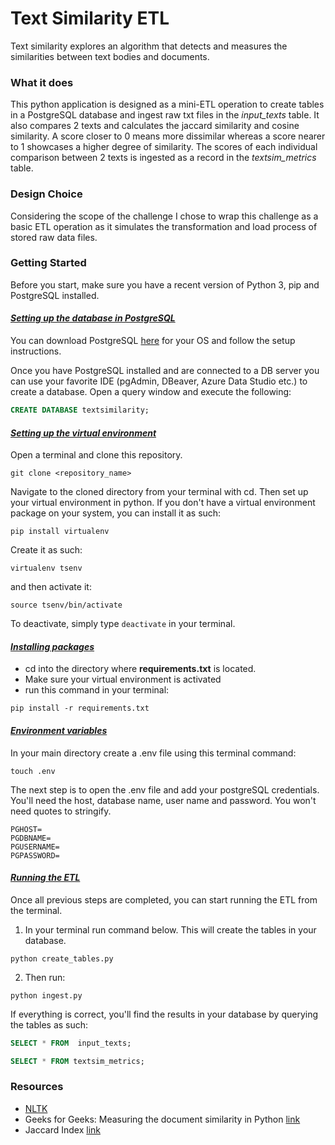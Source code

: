 # Text Similarity ETL
Text similarity explores an algorithm that detects and measures the similarities between text bodies and documents.

### **What it does**
This python application is designed as a mini-ETL operation to create tables in a PostgreSQL database and ingest raw txt files in the *input_texts* table. It also compares 2 texts and calculates the jaccard similarity and cosine similarity. A score closer to 0 means more dissimilar whereas a score nearer to 1 showcases a higher degree of similarity. The scores of each individual comparison between 2 texts is ingested as a record in the *textsim_metrics* table.

### **Design Choice**
Considering the scope of the challenge I chose to wrap this challenge as a basic ETL operation as it simulates the transformation and load process of stored raw data files.

### **Getting Started**
Before you start, make sure you have a recent version of Python 3, pip and PostgreSQL installed. 

#### <u>*Setting up the database in PostgreSQL*</u>
You can download PostgreSQL [here](https://www.postgresql.org/download/) for your OS and follow the setup instructions. 

Once you have PostgreSQL installed and are connected to a DB server you can use your favorite IDE (pgAdmin, DBeaver, Azure Data Studio etc.) to create a database. Open a query window and execute the following:
```SQL
CREATE DATABASE textsimilarity;
```
#### <u>*Setting up the virtual environment*</u>
Open a terminal and clone this repository.
```git
git clone <repository_name>
```
Navigate to the cloned directory from your terminal with cd. Then set up your virtual environment in python. If you don't have a virtual environment package on your system, you can install it as such:
```
pip install virtualenv
```
Create it as such:
```
virtualenv tsenv
```
and then activate it:
```
source tsenv/bin/activate
```
To deactivate, simply type ```deactivate``` in your terminal.

#### <u>*Installing packages*</u>
- cd into the directory where **requirements.txt** is located.
- Make sure your virtual environment is activated
- run this command in your terminal: 
```
pip install -r requirements.txt
```
#### <u>*Environment variables*</u>
In your main directory create a .env file using this terminal command:
```
touch .env
```
The next step is to open the .env file and add your postgreSQL credentials. You'll need the host, database name, user name and password. You won't need quotes to stringify. 

```
PGHOST=
PGDBNAME=
PGUSERNAME=
PGPASSWORD=
```
#### <u>*Running the ETL*</u>
Once all previous steps are completed, you can start running the ETL from the terminal. 

1. In your terminal run command below. This will create the tables in your database.
```
python create_tables.py
```
2. Then run:
```
python ingest.py
```
If everything is correct, you'll find the results in your database by querying the tables as such:
```SQL
SELECT * FROM  input_texts;

SELECT * FROM textsim_metrics;
```

### Resources
- [NLTK](https://github.com/nltk/nltk)
- Geeks for Geeks: Measuring the document similarity in Python [link](https://www.geeksforgeeks.org/measuring-the-document-similarity-in-python/)
- Jaccard Index [link](https://www.statisticshowto.com/jaccard-index/)
